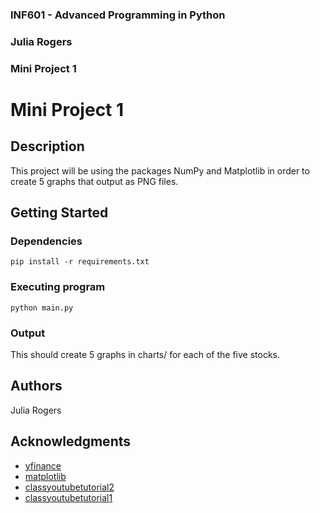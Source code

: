 ### INF601 - Advanced Programming in Python
### Julia Rogers
### Mini Project 1


# Mini Project 1

## Description

This project will be using the packages NumPy and Matplotlib in order to create 5 graphs that output as PNG files.

## Getting Started

### Dependencies

```
pip install -r requirements.txt
```

### Executing program

```
python main.py
```

### Output

This should create 5 graphs in charts/ for each of the five stocks.

## Authors

Julia Rogers

## Acknowledgments

* [yfinance](https://pypi.org/project/yfinance/0.2.49/)
* [matplotlib](https://matplotlib.org/stable/tutorials/pyplot.html)
* [classyoutubetutorial2](https://www.youtube.com/watch?v=fFss4RzSkOU)
* [classyoutubetutorial1](https://www.youtube.com/watch?v=XcEXR-9wT8I)